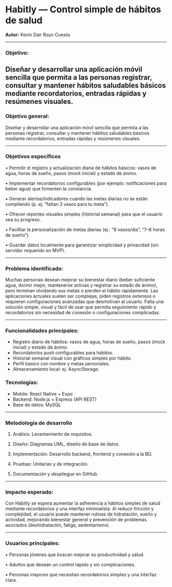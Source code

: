 

# Habitly — Control simple de hábitos de salud



**Autor:** Kevin Dair Royo Cuesta

---


### Objetivo:
Diseñar y desarrollar una aplicación móvil sencilla que permita a las personas registrar, consultar y mantener hábitos saludables básicos mediante recordatorios, entradas rápidas y resúmenes visuales.
---

### Objetivo general:
Diseñar y desarrollar una aplicación móvil sencilla que permita a las personas registrar, consultar y mantener hábitos saludables básicos mediante recordatorios, entradas rápidas y resúmenes visuales.

---

### Objetivos específicos
•	Permitir el registro y actualización diaria de hábitos básicos: vasos de agua, horas de sueño, pasos (mock inicial) y estado de ánimo.

•	Implementar recordatorios configurables (por ejemplo: notificaciones para beber agua) que fomenten la constancia.

•	Generar alertas/indicadores cuando las metas diarias no se están cumpliendo (p. ej. “faltan 3 vasos para tu meta”).

•	Ofrecer reportes visuales simples (historial semanal) para que el usuario vea su progreso.

•	Facilitar la personalización de metas diarias (ej.: “8 vasos/día”, “7–8 horas de sueño”).

•	Guardar datos localmente para garantizar simplicidad y privacidad (sin servidor requerido en MVP).

---

### Problema identificado:
Muchas personas desean mejorar su bienestar diario (beber suficiente agua, dormir mejor, mantenerse activas y registrar su estado de ánimo), pero terminan olvidando sus metas o pierden el hábito rápidamente. Las aplicaciones actuales suelen ser complejas, piden registros extensos o requieren configuraciones avanzadas que desmotivan al usuario. Falta una solución simple, visual y fácil de usar que permita seguimiento rápido y recordatorios sin necesidad de conexión o configuraciones complicadas.


----

### Funcionalidades principales:
- Registro diario de hábitos: vasos de agua, horas de sueño, pasos (mock inicial) y estado de ánimo.  
- Recordatorios push configurables para hábitos.  
- Historial semanal visual con gráficos simples por hábito.  
- Perfil básico con nombre y metas personales.  
- Almacenamiento local: ej. AsyncStorage.



### Tecnologías:
- Mobile: React Native + Expo  
- Backend: Node.js + Express (API REST)  
- Base de datos: MySQL  

---

### Metodología de desarrollo

1. Análisis: Levantamiento de requisitos.
    
2. Diseño: Diagramas UML, diseño de base de datos.
    
3. Implementación: Desarrollo backend, frontend y conexión a la BD.
    
4. Pruebas: Unitarias y de integración.
   
5. Documentación y despliegue en GitHub.

---

### Impacto esperado:
Con Habitly se espera aumentar la adherencia a hábitos simples de salud mediante recordatorios y una interfaz minimalista. Al reducir fricción y complejidad, el usuario puede mantener rutinas de hidratación, sueño y actividad, mejorando bienestar general y prevención de problemas asociados (deshidratación, fatiga, sedentarismo).

---

### Usuarios principales:

•	Personas jóvenes que buscan mejorar su productividad y salud.

•	Adultos que desean un control rápido y sin complicaciones.

•	Personas mayores que necesitan recordatorios simples y una interfaz clara.




